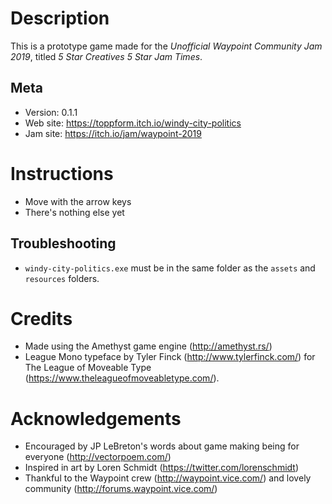 # Description

This is a prototype game made for the *Unofficial Waypoint Community Jam 2019*,
titled *5 Star Creatives 5 Star Jam Times*.


## Meta

* Version:  0.1.1
* Web site: https://toppform.itch.io/windy-city-politics
* Jam site: https://itch.io/jam/waypoint-2019


# Instructions

* Move with the arrow keys
* There's nothing else yet


## Troubleshooting

* `windy-city-politics.exe` must be in the same folder as the `assets` 
  and `resources` folders.


# Credits 

* Made using the Amethyst game engine (http://amethyst.rs/)
* League Mono typeface by Tyler Finck (http://www.tylerfinck.com/)
  for The League of Moveable Type (https://www.theleagueofmoveabletype.com/).


# Acknowledgements

* Encouraged by JP LeBreton's words about game making being for 
  everyone (http://vectorpoem.com/)
* Inspired in art by Loren Schmidt (https://twitter.com/lorenschmidt)
* Thankful to the Waypoint crew (http://waypoint.vice.com/) 
  and lovely community (http://forums.waypoint.vice.com/)